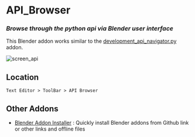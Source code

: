 # API_Browser
### *Browse through the python api via Blender user interface*

This Blender addon works similar to the
[development_api_navigator.py](https://github.com/BlenderCN-Org/blender-addons-contrib-3/blob/master/development_api_navigator.py)
addon.

![screen_api](https://user-images.githubusercontent.com/87483526/227999580-68a4414d-1823-4e8d-b433-8ea2aa157dec.png)

## Location
`Text Editor > ToolBar > API Browser`

## Other Addons
- [Blender Addon Installer](https://github.com/JayReigns/Blender_Addon_Installer) : Quickly install Blender addons from Github link or other links and offline files
